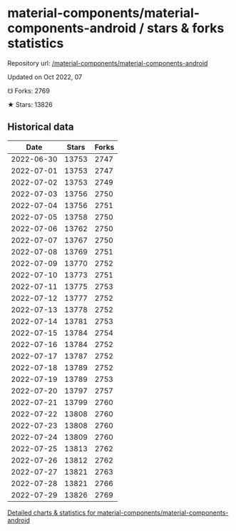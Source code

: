 # material-components/material-components-android / stars & forks statistics

Repository url: [/material-components/material-components-android](https://github.com/material-components/material-components-android)

Updated on Oct 2022, 07

☋ Forks: 2769

★ Stars: 13826

## Historical data
| Date | Stars | Forks |
|------|-------|-------|
| 2022-06-30 | 13753 | 2747 | 
| 2022-07-01 | 13753 | 2747 | 
| 2022-07-02 | 13753 | 2749 | 
| 2022-07-03 | 13756 | 2750 | 
| 2022-07-04 | 13756 | 2751 | 
| 2022-07-05 | 13758 | 2750 | 
| 2022-07-06 | 13762 | 2750 | 
| 2022-07-07 | 13767 | 2750 | 
| 2022-07-08 | 13769 | 2751 | 
| 2022-07-09 | 13770 | 2752 | 
| 2022-07-10 | 13773 | 2751 | 
| 2022-07-11 | 13775 | 2753 | 
| 2022-07-12 | 13777 | 2752 | 
| 2022-07-13 | 13778 | 2752 | 
| 2022-07-14 | 13781 | 2753 | 
| 2022-07-15 | 13784 | 2754 | 
| 2022-07-16 | 13784 | 2752 | 
| 2022-07-17 | 13787 | 2752 | 
| 2022-07-18 | 13789 | 2752 | 
| 2022-07-19 | 13789 | 2753 | 
| 2022-07-20 | 13797 | 2757 | 
| 2022-07-21 | 13799 | 2760 | 
| 2022-07-22 | 13808 | 2760 | 
| 2022-07-23 | 13808 | 2760 | 
| 2022-07-24 | 13809 | 2760 | 
| 2022-07-25 | 13813 | 2762 | 
| 2022-07-26 | 13812 | 2762 | 
| 2022-07-27 | 13821 | 2763 | 
| 2022-07-28 | 13821 | 2766 | 
| 2022-07-29 | 13826 | 2769 | 


[Detailed charts & statistics for material-components/material-components-android](https://reviewgithub.com/rep/material-components/material-components-android)
